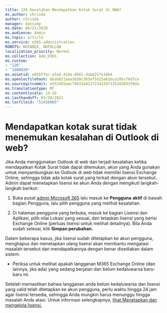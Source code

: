 ```yaml
---
title: 126 Kesalahan Mendapatkan Kotak Surat di OWA?
ms.author: chrisda
author: chrisda
manager: dansimp
ms.date: 04/21/2020
ms.audience: Admin
ms.topic: article
ms.service: o365-administration
ROBOTS: NOINDEX, NOFOLLOW
localization_priority: Normal
ms.collection: Adm_O365
ms.custom:
- "126"
- "1600020"
ms.assetid: e85bffec-e5ad-418a-8561-dab6257e1864
ms.openlocfilehash: 6bab821aaa3b50c365ef5d25a61bca195c76d7ce
ms.sourcegitcommit: e552d65aac79433a911723412bf1252d20d3f0da
ms.translationtype: MT
ms.contentlocale: id-ID
ms.lasthandoff: 03/30/2021
ms.locfileid: "51426665"
---
```

# <a name="getting-a-mailbox-not-found-error-in-outlook-on-the-web"></a>Mendapatkan kotak surat tidak menemukan kesalahan di Outlook di web?

Jika Anda menggunakan Outlook di web dan  terjadi kesalahan ketika mendapatkan Kotak Surat tidak dapat ditemukan, akun yang Anda gunakan untuk menyambungkan ke Outlook di web tidak memiliki lisensi Exchange Online, sehingga tidak ada kotak surat yang terkait dengan akun tersebut. Admin dapat menetapkan lisensi ke akun Anda dengan mengikuti langkah-langkah berikut:

1. Buka pusat [admin Microsoft 365](https://portal.office.com/adminportal/home#/homepage) lalu masuk ke **Pengguna** **aktif** di bawah bagian Pengguna, lalu pilih pengguna yang melihat kesalahan.

2. Di halaman pengguna yang terbuka,  masuk ke bagian Lisensi  dan Aplikasi, pilih nilai Lokasi yang sesuai, dan tetapkan lisensi yang berisi Exchange Online (perluas lisensi untuk melihat detailnya). Bila Anda sudah selesai, klik **Simpan perubahan.**

Dalam beberapa kasus, jika lisensi sudah ditetapkan ke akun pengguna, menghapus dan menetapkan ulang lisensi akan membantu mengatasi masalah tersebut dan mendapatkannya dengan benar disediakan dalam sistem: 

- Periksa untuk melihat apakah langganan M365 Exchange Online (dan lainnya, jika ada) yang sedang berjalan dan belum kedaluwarsa baru-baru ini.

Setelah memastikan bahwa langganan anda belum kedaluwarsa dan lisensi yang valid telah ditetapkan ke akun pengguna, perlu waktu hingga 24 jam agar lisensi tersedia, sehingga Anda mungkin harus menunggu hingga masalah Anda atasi. Untuk informasi selengkapnya, [lihat Menetapkan dan mengelola lisensi.](https://docs.microsoft.com/deployoffice/overview-licensing-activation-microsoft-365-apps#assign-and-manage-licenses)